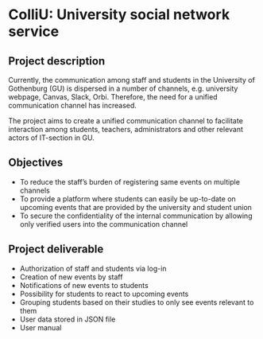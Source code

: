 # ColliU: University social network service

## Project description
Currently, the communication among staff and students in the University of Gothenburg (GU) is dispersed in a number of channels, e.g. university webpage, Canvas, Slack, Orbi. Therefore, the need for a unified communication channel has increased.

The project aims to create a unified communication channel to facilitate interaction among students, teachers, administrators and other relevant actors  of IT-section in GU.

## Objectives
- To reduce the staff’s burden of registering same events on multiple channels
- To provide a platform where students can easily be up-to-date on upcoming events that are provided by the university and student union
- To secure the confidentiality of the internal communication by allowing only verified users into the communication channel

## Project deliverable
- Authorization of staff and students via log-in
- Creation of new events by staff
- Notifications of new events to students
- Possibility for students to react to upcoming events
- Grouping students based on their studies to only see events relevant to them
- User data stored in JSON file
- User manual
